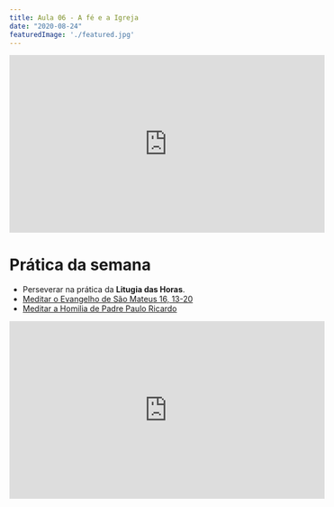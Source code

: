 ```yaml
---
title: Aula 06 - A fé e a Igreja
date: "2020-08-24"
featuredImage: './featured.jpg'
---
```


<iframe width="560" height="315" src="https://www.youtube.com/embed/AeyzZctFyp0" frameborder="0" allow="accelerometer; autoplay; encrypted-media; gyroscope; picture-in-picture" allowfullscreen></iframe>

# Prática da semana

 - Perseverar na prática da **Litugia das Horas**.
 - [Meditar o Evangelho de São Mateus 16, 13-20](http://liturgia.cancaonova.com/pb/liturgia/21o-domingo-do-tempo-comum/?sDia=23&sMes=08&sAno=2020)
 - [Meditar a Homilia de Padre Paulo Ricardo](https://www.youtube.com/watch?v=FfesIVKC1wk)
 
 <iframe width="560" height="315" src="https://www.youtube.com/embed/FfesIVKC1wk" frameborder="0" allow="accelerometer; autoplay; encrypted-media; gyroscope; picture-in-picture" allowfullscreen></iframe>
